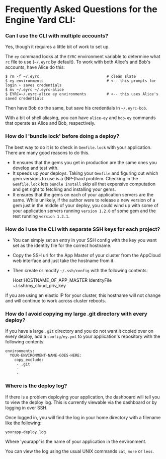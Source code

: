 # Frequently Asked Questions for the Engine Yard CLI:

### Can I use the CLI with multiple accounts?

Yes, though it requires a little bit of work to set up.

The `ey` command looks at the `EYRC` environment variable to determine what `rc` file to use (`~/.eyrc` by default). To work with both Alice's and Bob's accounts, have Alice do this:


    $ rm -f ~/.eyrc                              # clean slate
    $ ey environments                            # <-- this prompts for login + saves credentials
    $ mv ~/.eyrc ~/.eyrc-alice
    $ EYRC=~/.eyrc-alice ey environments         # <-- this uses Alice's saved credentials


Then have Bob do the same, but save his credentials in `~/.eyrc-bob`.

With a bit of shell aliasing, you can have `alice-ey` and `bob-ey` commands that operate as Alice and Bob, respectively.

### How do I 'bundle lock' before doing a deploy?

The best way to do it is to check in `Gemfile.lock` with your application. There are many good reasons to do this.

  - It ensures that the gems you get in production are the same ones you develop and test with. 
  - It speeds up your deploys. Taking your `Gemfile` and figuring out which gem versions to use is a (NP-)hard problem. Checking in the `Gemfile.lock` lets `bundle install` skip all that expensive computation and get right to fetching and installing your gems.
  - It ensures that the gems on each of your application servers are the same. While unlikely, if the author were to release a new version of a gem just in the middle of your deploy, you could wind up with some of your application servers running `version 1.2.0` of some gem and the rest running `version 1.2.1`. 

### How do I use the CLI with separate SSH keys for each project?

  - You can simply set an entry in your SSH config with the key you want set as the identity file for the correct hostname. 
  - Copy the SSH url for the App Master of your cluster from the AppCloud web interface and just take the hostname from it. 
  - Then create or modify `~/.ssh/config` with the following contents:


    Host HOSTNAME_OF_APP_MASTER
    IdentityFile ~/.ssh/my_cloud_priv_key


If you are using an elastic IP for your cluster, this hostname will not change and will continue to work across cluster reboots. 

### How do I avoid copying my large .git directory with every deploy?

If you have a large `.git` directory and you do not want it copied over on every deploy, add a `config/ey.yml` to your application's repository with the following contents:

    environments:
      YOUR-ENVIRONMENT-NAME-GOES-HERE:
        copy_exclude:
         - .git
         - 
         - 

### Where is the deploy log?

If there is a problem deploying your application, the dashboard will tell you to view the deploy log. This is currently viewable via the dashboard or by logging in over SSH.

Once logged in, you will find the log in your home directory with a filename like the following:

    yourapp-deploy.log

Where 'yourapp' is the name of your application in the environment.

You can view the log using the usual UNIX commands `cat`, `more` or `less`.
